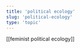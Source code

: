 ```yaml
---
title: 'political ecology'
slug: 'political-ecology'
type: 'topic'
---
```


[[feminist political ecology]]